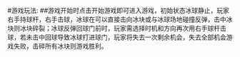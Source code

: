 #游戏玩法:
##游戏开始时点击开始游戏即可进入游戏，初始状态冰球静止，玩家右手持球杆，右手击球，冰球在可以直接击向冰块或与冰球场地碰撞反弹，击中冰块则冰块碎裂；冰球反弹回球门前时，玩家需选择时机和方向再次用右手球杆击球，若未击中回球导致冰球打进球门，玩家将失去一次剩余机会，失去全部机会游戏失败，击碎所有冰块则游戏胜利。
##
